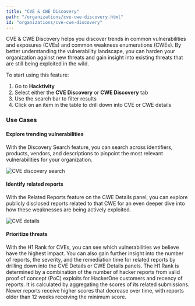 ```yaml
---
title: "CVE & CWE Discovery"
path: "/organizations/cve-cwe-discovery.html"
id: "organizations/cve-cwe-discovery"
---
```


CVE & CWE Discovery helps you discover trends in common vulnerabilities and exposures (CVEs) and common weakness enumerations (CWEs). By better understanding the vulnerability landscape, you can harden your organization against new threats and gain insight into existing threats that are still being exploited in the wild. 

To start using this feature:
1. Go to **Hacktivity**
2. Select either the **CVE Discovery** or **CWE Discovery** tab
3. Use the search bar to filter results
4. Click on an item in the table to drill down into CVE or CWE details 

### Use Cases
#### Explore trending vulnerabilities 
With the Discovery Search feature, you can search across identifiers, products, vendors, and descriptions to pinpoint the most relevant vulnerabilities for your organization. 

![CVE discovery search](/images/cve-discovery-1.png)

#### Identify related reports 
With the Related Reports feature on the CWE Details panel, you can explore publicly disclosed reports related to that CWE for an even deeper dive into how these weaknesses are being actively exploited.

![CVE details](/images/cve-discovery-2.png)

#### Prioritize threats
With the H1 Rank for CVEs, you can see which vulnerabilities we believe have the highest impact. You can also gain further insight into the number of reports, the severity, and the remediation time for related reports by drilling down into the CVE Details or CWE Details panels. 
The H1 Rank is determined by a combination of the number of hacker reports from valid proof of concept (PoC) exploits for HackerOne customers and recency of reports. It is calculated by aggregating the scores of its related submissions. Newer reports receive higher scores that decrease over time, with reports older than 12 weeks receiving the minimum score.


